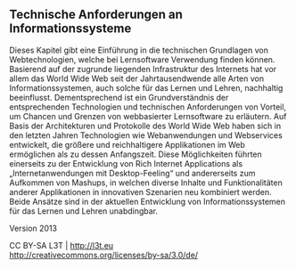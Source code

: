## Technische Anforderungen an Informationssysteme

Dieses Kapitel gibt eine Einführung in die technischen Grundlagen von Webtechnologien, welche bei Lernsoftware Verwendung finden können. Basierend auf der zugrunde liegenden Infrastruktur des Internets hat vor allem das World Wide Web seit der Jahrtausendwende alle Arten von Informationssystemen, auch solche für das Lernen und Lehren, nachhaltig beeinflusst. Dementsprechend ist ein Grundverständnis der entsprechenden Technologien und technischen Anforderungen von Vorteil, um Chancen und Grenzen von webbasierter Lernsoftware zu erläutern. Auf Basis der Architekturen und Protokolle des World Wide Web haben sich in den letzten Jahren Technologien wie Webanwendungen und Webservices entwickelt, die größere und reichhaltigere Applikationen im Web ermöglichen als zu dessen Anfangszeit. Diese Möglichkeiten führten einerseits zu der Entwicklung von Rich Internet Applications als „Internetanwendungen mit Desktop-Feeling“ und andererseits zum Aufkommen von Mashups, in welchen diverse Inhalte und Funktionalitäten anderer Applikationen in innovativen Szenarien neu kombiniert werden. Beide Ansätze sind in der aktuellen Entwicklung von Informationssystemen für das Lernen und Lehren unabdingbar.


Version 2013

CC BY-SA L3T | http://l3t.eu  
http://creativecommons.org/licenses/by-sa/3.0/de/

